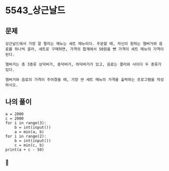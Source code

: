 # 5543_상근날드

## 문제
    상근날드에서 가장 잘 팔리는 메뉴는 세트 메뉴이다. 주문할 때, 자신이 원하는 햄버거와 음료를 하나씩 골라, 세트로 구매하면, 가격의 합계에서 50원을 뺀 가격이 세트 메뉴의 가격이 된다.

    햄버거는 총 3종류 상덕버거, 중덕버거, 하덕버거가 있고, 음료는 콜라와 사이다 두 종류가 있다.

    햄버거와 음료의 가격이 주어졌을 때, 가장 싼 세트 메뉴의 가격을 출력하는 프로그램을 작성하시오.

## 나의 풀이

    a = 2000
    c = 2000
    for i in range(3):
        b = int(input())
        a = min(a, b)
    for i in range(2):
        b = int(input())
        c = min(c, b)
    print(a + c - 50)
### 💎



